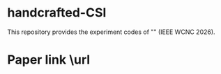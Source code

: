 # handcrafted-CSI

This repository provides the experiment codes of "" (IEEE WCNC 2026).

# Paper link \url
